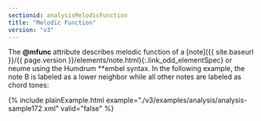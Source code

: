 ```yaml
---
sectionid: analysisMelodicFunction
title: "Melodic Function"
version: "v3"
---
```




The **@mfunc** attribute describes melodic function of a [note]({{ site.baseurl }}/{{ page.version }}/elements/note.html){:.link_odd_elementSpec}
or neume using the Humdrum **embel syntax. In the following example, the note B is
labeled
as a lower neighbor while all other notes are labeled as chord tones:

{% include plainExample.html example="./v3/examples/analysis/analysis-sample172.xml" valid="false" %}


